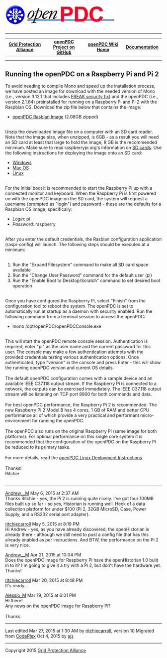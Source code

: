 <html lang="en" xmlns="http://www.w3.org/1999/xhtml">
<head>
<meta charset="utf-8" />
</head>
<body>
<!--HtmlToGmd.Body-->
<h1><a href="https://github.com/GridProtectionAlliance/openPDC/tree/master/Source/Documentation/wiki/openPDC_Home.md"><img src="https://github.com/GridProtectionAlliance/openPDC/blob/master/Source/Documentation/wiki/openPDC_Logo.png" alt="The Open Source Phasor Data Concentrator" /></a></h1>
<hr />
<div id="NavigationMenu">
<table style="width: 100%; border-collapse: collapse; border: 0px solid gray;">
<tr>
<td style="width: 25%; text-align:center;"><b><a href="http://www.gridprotectionalliance.org">Grid Protection Alliance</a></b></td>
<td style="width: 25%; text-align:center;"><b><a href="https://github.com/GridProtectionAlliance/openPDC">openPDC Project on GitHub</a></b></td>
<td style="width: 25%; text-align:center;"><b><a href="https://github.com/GridProtectionAlliance/openPDC/tree/master/Source/Documentation/wiki/openPDC_Home.md">openPDC Wiki Home</a></b></td>
<td style="width: 25%; text-align:center;"><b><a href="https://github.com/GridProtectionAlliance/openPDC/tree/master/Source/Documentation/wiki/openPDC_Documentation_Home.md">Documentation</a></b></td>
</tr>
</table>
</div>
<hr />
<!--/HtmlToGmd.Body-->
<div class="WikiContent">
<div class="wikidoc">
<h2>Running the openPDC on a Raspberry Pi and Pi 2</h2>
To avoid needing to compile Mono and speed up the installation process, we have posted an image for download with the needed version of Mono (i.e., version 3.12.1 that includes
<a href="http://www.mono-project.com/news/2015/03/07/mono-tls-vulnerability/">FREAK security fix</a>) and the openPDC (i.e., version 2.1.64) preinstalled for running on a Raspberry Pi and Pi 2 with the Raspbian OS. Download the zip file below that contains
 the image:<br>
<ul>
<li><a href="http://www.gridprotectionalliance.org/products/openPDC/Releases/2.1/POSIX/openPDC_Raspbian.zip">openPDC Rasbian Image</a> (2.08GB zipped)</li></ul>
<br>
Unzip the downloaded image file on a computer with an SD card reader. Note that the image size, when unzipped, is 6GB - as a result you will need an SD card at least that large to hold the image, 8 GB is the recommended minimum. Make sure to read raspberrypi.org&#39;s
 information on <a href="http://www.raspberrypi.org/documentation/installation/sd-cards.md">
SD cards</a>. Use the following instructions for deploying the image onto an SD card:<br>
<ul>
<li><a href="http://www.raspberrypi.org/documentation/installation/installing-images/windows.md">Windows</a>
</li><li><a href="http://www.raspberrypi.org/documentation/installation/installing-images/mac.md">Mac OS</a>
</li><li><a href="http://www.raspberrypi.org/documentation/installation/installing-images/linux.md">Linux</a></li></ul>
<br>
For the initial boot it is recommended to start the Raspberry Pi up with a connected monitor and keyboard. When the Raspberry Pi is first powered on with the openPDC image on the SD card, the system will request a username (prompted as &quot;login&quot;) and
 password - these are the defaults for a Raspbian OS image, specifically:<br>
<ul>
<li><i>Login</i>: pi </li><li><i>Password</i>: raspberry</li></ul>
<br>
After you enter the default credentials, the Rasbian configuration application (raspi-config) will launch. The following steps should be executed at a minimum:<br>
<br>
<ol>
<li>Run the &quot;Expand Filesystem&quot; command to make all SD card space available
</li><li>Run the &quot;Change User Password&quot; command for the default user (pi) </li><li>Run the &quot;Enable Boot to Desktop/Scratch&quot; command to set desired boot operation</li></ol>
<br>
Once you have configured the Raspberry Pi, select &quot;Finish&quot; from the configuration tool to reboot the system. The openPDC is set to automatically run at startup as a daemon with security enabled. Run the following command from a terminal session to
 access the openPDC:<br>
<ul>
<li>mono /opt/openPDC/openPDCConsole.exe</li></ul>
<br>
This will start the openPDC remote console session. Authentication is required, enter &quot;pi&quot; as the user name and the current password for this user. The console may make a few authentication attempts with the provided credentials testing various authentication
 options. Once authenticated, type &quot;version&quot; in the console and press Enter - this will show the running openPDC version and current OS details.<br>
<br>
The default openPDC configuration comes with a sample device and an available IEEE C37.118 output stream. If the Raspberry Pi is connected to a network, the outputs can be exercised immediately. The IEEE C37.118 output stream will be listening on TCP port 8900
 for both commands and data.<br>
<br>
For best openPDC performance, the Raspberry Pi 2 is recommended. The new Raspberry Pi 2 Model B has 4 cores, 1 GB of RAM and better CPU performance all of which provide a very practical and performant micro-environment for running the openPDC.<br>
<br>
The openPDC also runs on the original Raspberry Pi (same image for both platforms). For optimal performance on this single core system it is recommended that the configuration of the openPDC on the Raspberry Pi be reduced to its primary tasks.<br>
<br>
For more details, read the <a href="https://github.com/GridProtectionAlliance/openPDC/tree/master/Source/Documentation/wiki/Running_openPDC_on_Linux_and_Mac.md">
openPDC Linux Deployment Instructions</a>.<br>
<br>
Thanks!<br>
Ritchie<br>
<br>
</div>
<div></div>
</div>
<hr />
<div class="WikiComments">
<div id="comment31632">
    <div class="SubText">
        <a name="C31632"></a>
        <a href="https://www.codeplex.com/site/users/view/Andrew__M">Andrew__M</a>
        <span class="smartDate" title="5/6/2015 2:37:23 AM" localtimeticks="1430905043">May 6, 2015 at 2:37 AM</span>&nbsp;
        
</div>
    Thanks Ritchie - yes, the Pi 2 is running quite nicely. I&#39;ve got four 100MB files built up so far - so yes, Historian is running well. Heck of a data collection platform for under &#36;100 &#40;Pi 2, 32GB MicroSD, Case, Power Supply, and a RS232 serial port adapter&#41;.<p>
</div>
<div id="comment31628">
    <div class="SubText">
        <a name="C31628"></a>
        <a href="https://www.codeplex.com/site/users/view/ritchiecarroll">ritchiecarroll</a>
        <span class="smartDate" title="5/5/2015 8:19:53 PM" localtimeticks="1430882393">May 5, 2015 at 8:19 PM</span>&nbsp;
        
</div>
    Hi Andrew - yes, as you have already discovered, the openHistorian is already there - although we still need to post a config file that has this already enabled as per instructions. And BTW, the performance on the Pi 2 is very nice.<p>
</div>
<div id="comment31580">
    <div class="SubText">
        <a name="C31580"></a>
        <a href="https://www.codeplex.com/site/users/view/Andrew__M">Andrew__M</a>
        <span class="smartDate" title="4/21/2015 10:04:49 PM" localtimeticks="1429679089">Apr 21, 2015 at 10:04 PM</span>&nbsp;
        
</div>
    Does the openPDC image for Raspberry Pi have the openHistorian 1.0 built in to it&#63; I&#39;m going to give it a try with a Pi 2, but don&#39;t have the hardware yet. Thanks&#33;<p>
</div>
<div id="comment31476">
    <div class="SubText">
        <a name="C31476"></a>
        <a href="https://www.codeplex.com/site/users/view/ritchiecarroll">ritchiecarroll</a>
        <span class="smartDate" title="3/20/2015 8:48:21 PM" localtimeticks="1426909701">Mar 20, 2015 at 8:48 PM</span>&nbsp;
        
</div>
    It&#39;s ready...<p>
</div>
<div id="comment31475">
    <div class="SubText">
        <a name="C31475"></a>
        <a href="https://www.codeplex.com/site/users/view/Alessio_M">Alessio_M</a>
        <span class="smartDate" title="3/19/2015 6:01:06 PM" localtimeticks="1426813266">Mar 19, 2015 at 6:01 PM</span>&nbsp;
        
</div>
    Hi there&#33;<br>Any news on the openPDC image for Raspberry Pi&#63;<br><br>Thanks<p>
</div>
</div>
<div id="footer">
<hr />
Last edited <span class="smartDate" title="3/27/2015 1:30:35 AM" LocalTimeTicks="1427445035">Mar 27, 2015 at 1:30 AM</span> by <a id="wikiEditByLink" href="https://github.com/ritchiecarroll">ritchiecarroll</a>, version 10
Migrated from <a href="https://openpdc.codeplex.com/wikipage?title=Running%20openPDC%20on%20a%20Raspberry%20Pi">CodePlex</a> Oct 4, 2015 by <a href="https://github.com/ajstadlin">ajs</a>
</div>
<!--HtmlToGmd.Foot-->
<div id="copyright">
<hr />
Copyright 2015 <a href="http://www.gridprotectionalliance.org">Grid Protection Alliance</a>
</div>
<!--/HtmlToGmd.Foot-->
</html>